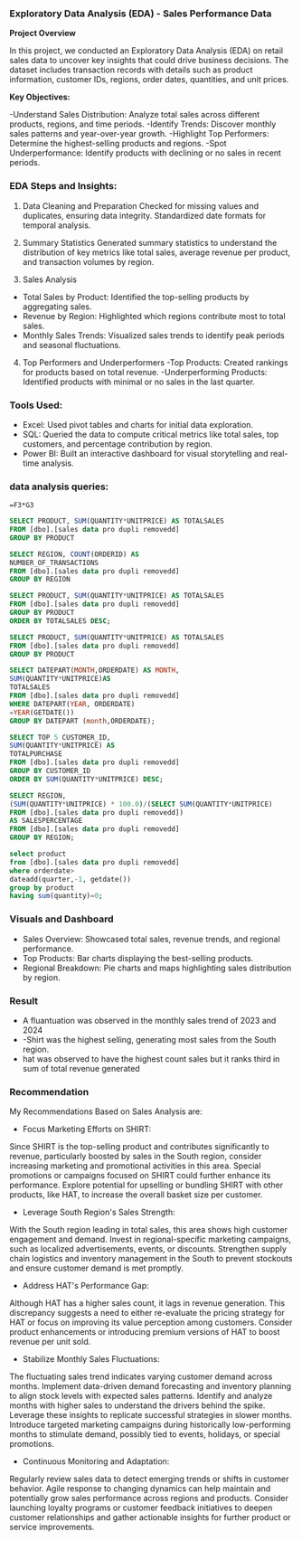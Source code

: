 
### Exploratory Data Analysis (EDA) - Sales Performance Data

**Project Overview**


In this project, we conducted an Exploratory Data Analysis (EDA) on retail sales data to uncover key insights that could drive business decisions. The dataset includes transaction records with details such as product information, customer IDs, regions, order dates, quantities, and unit prices.

**Key Objectives:**


-Understand Sales Distribution: Analyze total sales across different products, regions, and time periods.
-Identify Trends: Discover monthly sales patterns and year-over-year growth.
-Highlight Top Performers: Determine the highest-selling products and regions.
-Spot Underperformance: Identify products with declining or no sales in recent periods.



### EDA Steps and Insights:
1. Data Cleaning and Preparation
Checked for missing values and duplicates, ensuring data integrity.
Standardized date formats for temporal analysis.

2. Summary Statistics
Generated summary statistics to understand the distribution of key metrics like total sales, average revenue per product, and transaction volumes by region.

3. Sales Analysis
- Total Sales by Product: Identified the top-selling products by aggregating sales.
- Revenue by Region: Highlighted which regions contribute most to total sales.
- Monthly Sales Trends: Visualized sales trends to identify peak periods and seasonal fluctuations.

4. Top Performers and Underperformers
-Top Products: Created rankings for products based on total revenue.
-Underperforming Products: Identified products with minimal or no sales in the last quarter.



### Tools Used:
- Excel: Used pivot tables and charts for initial data exploration.
- SQL: Queried the data to compute critical metrics like total sales, top customers, and percentage contribution by region.
- Power BI: Built an interactive dashboard for visual storytelling and real-time analysis.


### data analysis queries:

``` Excel
=F3*G3
```

``` sql
SELECT PRODUCT, SUM(QUANTITY*UNITPRICE) AS TOTALSALES
FROM [dbo].[sales data pro dupli removedd]
GROUP BY PRODUCT
```

``` sql
SELECT REGION, COUNT(ORDERID) AS
NUMBER_OF_TRANSACTIONS
FROM [dbo].[sales data pro dupli removedd]
GROUP BY REGION
```

``` sql
SELECT PRODUCT, SUM(QUANTITY*UNITPRICE) AS TOTALSALES
FROM [dbo].[sales data pro dupli removedd]
GROUP BY PRODUCT
ORDER BY TOTALSALES DESC;
```


```sql
SELECT PRODUCT, SUM(QUANTITY*UNITPRICE) AS TOTALSALES
FROM [dbo].[sales data pro dupli removedd]
GROUP BY PRODUCT
```


```sql
SELECT DATEPART(MONTH,ORDERDATE) AS MONTH,
SUM(QUANTITY*UNITPRICE)AS
TOTALSALES
FROM [dbo].[sales data pro dupli removedd]
WHERE DATEPART(YEAR, ORDERDATE)
=YEAR(GETDATE())
GROUP BY DATEPART (month,ORDERDATE);
```

```sql
SELECT TOP 5 CUSTOMER_ID,
SUM(QUANTITY*UNITPRICE) AS
TOTALPURCHASE
FROM [dbo].[sales data pro dupli removedd]
GROUP BY CUSTOMER_ID 
ORDER BY SUM(QUANTITY*UNITPRICE) DESC;
```

```sql
SELECT REGION, 
(SUM(QUANTITY*UNITPRICE) * 100.0)/(SELECT SUM(QUANTITY*UNITPRICE)
FROM [dbo].[sales data pro dupli removedd])
AS SALESPERCENTAGE
FROM [dbo].[sales data pro dupli removedd]
GROUP BY REGION;
```


```sql
select product
from [dbo].[sales data pro dupli removedd]
where orderdate>
dateadd(quarter,-1, getdate())
group by product
having sum(quantity)=0;
```



### Visuals and Dashboard
- Sales Overview: Showcased total sales, revenue trends, and regional performance.
- Top Products: Bar charts displaying the best-selling products.
- Regional Breakdown: Pie charts and maps highlighting sales distribution by region.


### Result
- A fluantuation  was observed in the monthly sales trend of 2023 and 2024
- -Shirt was the highest selling, generating most sales from the South region.
- hat was observed to have the highest count sales but it ranks third in sum of total revenue generated

### Recommendation

 
 My Recommendations Based on Sales Analysis are:

- Focus Marketing Efforts on SHIRT:

Since SHIRT is the top-selling product and contributes significantly to revenue, particularly boosted by sales in the South region, consider increasing marketing and promotional activities in this area. Special promotions or campaigns focused on SHIRT could further enhance its performance.
Explore potential for upselling or bundling SHIRT with other products, like HAT, to increase the overall basket size per customer.


- Leverage South Region's Sales Strength:

With the South region leading in total sales, this area shows high customer engagement and demand. Invest in regional-specific marketing campaigns, such as localized advertisements, events, or discounts.
Strengthen supply chain logistics and inventory management in the South to prevent stockouts and ensure customer demand is met promptly.


- Address HAT's Performance Gap:

Although HAT has a higher sales count, it lags in revenue generation. This discrepancy suggests a need to either re-evaluate the pricing strategy for HAT or focus on improving its value perception among customers.
Consider product enhancements or introducing premium versions of HAT to boost revenue per unit sold.


- Stabilize Monthly Sales Fluctuations:

The fluctuating sales trend indicates varying customer demand across months. Implement data-driven demand forecasting and inventory planning to align stock levels with expected sales patterns.
Identify and analyze months with higher sales to understand the drivers behind the spike. Leverage these insights to replicate successful strategies in slower months.
Introduce targeted marketing campaigns during historically low-performing months to stimulate demand, possibly tied to events, holidays, or special promotions.


- Continuous Monitoring and Adaptation:

Regularly review sales data to detect emerging trends or shifts in customer behavior. Agile response to changing dynamics can help maintain and potentially grow sales performance across regions and products.
Consider launching loyalty programs or customer feedback initiatives to deepen customer relationships and gather actionable insights for further product or service improvements.

